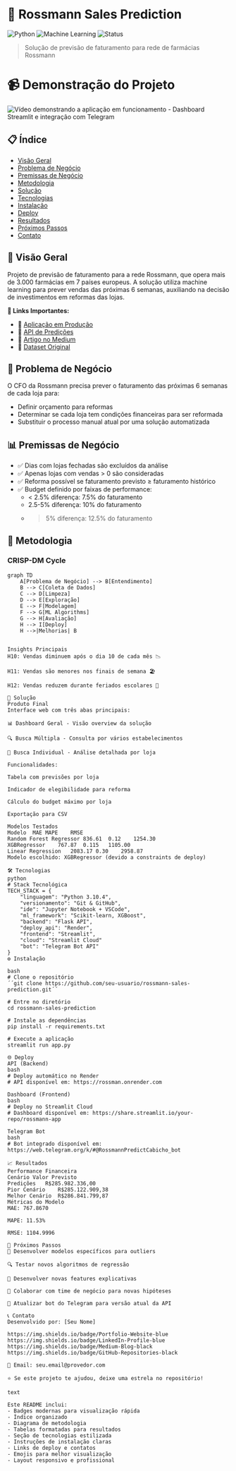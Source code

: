 # 🎯 Rossmann Sales Prediction

![Python](https://img.shields.io/badge/Python-3.10.4-blue.svg)
![Machine Learning](https://img.shields.io/badge/Machine-Learning-orange.svg)
![Status](https://img.shields.io/badge/Status-Production-green.svg)

> Solução de previsão de faturamento para rede de farmácias Rossmann

# 📹 Demonstração do Projeto

![Vídeo demonstrando a aplicação em funcionamento - Dashboard Streamlit e integração com Telegram](https://github.com/user-attachments/assets/2d0d6d5b-3d9a-4b5a-9d1a-3c3a4d3a8e0a)

## 📋 Índice
- [Visão Geral](#-visão-geral)
- [Problema de Negócio](#-problema-de-negócio)
- [Premissas de Negócio](#-premissas-de-negócio)
- [Metodologia](#-metodologia)
- [Solução](#-solução)
- [Tecnologias](#-tecnologias)
- [Instalação](#-instalação)
- [Deploy](#-deploy)
- [Resultados](#-resultados)
- [Próximos Passos](#-próximos-passos)
- [Contato](#-contato)

## 🎯 Visão Geral

Projeto de previsão de faturamento para a rede Rossmann, que opera mais de 3.000 farmácias em 7 países europeus. A solução utiliza machine learning para prever vendas das próximas 6 semanas, auxiliando na decisão de investimentos em reformas das lojas.

**🔗 Links Importantes:**
- 🚀 [Aplicação em Produção](https://web.telegram.org/k/#@RossmannPredictCabicho_bot)
- 🔌 [API de Predições](https://rossman-sales-prediction-telegram-api.onrender.com)
- 📖 [Artigo no Medium](https://medium.com/@your-article)
- 💾 [Dataset Original](https://www.kaggle.com/competitions/rossmann-store-sales)

## 💼 Problema de Negócio

O CFO da Rossmann precisa prever o faturamento das próximas 6 semanas de cada loja para:
- Definir orçamento para reformas
- Determinar se cada loja tem condições financeiras para ser reformada
- Substituir o processo manual atual por uma solução automatizada

## 📊 Premissas de Negócio

- ✅ Dias com lojas fechadas são excluídos da análise
- ✅ Apenas lojas com vendas > 0 são consideradas
- ✅ Reforma possível se faturamento previsto ≥ faturamento histórico
- ✅ Budget definido por faixas de performance:
  - < 2.5% diferença: 7.5% do faturamento
  - 2.5-5% diferença: 10% do faturamento
  - > 5% diferença: 12.5% do faturamento

## 🧠 Metodologia

### CRISP-DM Cycle
```mermaid
graph TD
    A[Problema de Negócio] --> B[Entendimento]
    B --> C[Coleta de Dados]
    C --> D[Limpeza]
    D --> E[Exploração]
    E --> F[Modelagem]
    F --> G[ML Algorithms]
    G --> H[Avaliação]
    H --> I[Deploy]
    H -->|Melhorias| B


Insights Principais
H10: Vendas diminuem após o dia 10 de cada mês 📉

H11: Vendas são menores nos finais de semana 🏖️

H12: Vendas reduzem durante feriados escolares 🎒

🚀 Solução
Produto Final
Interface web com três abas principais:

📊 Dashboard Geral - Visão overview da solução

🔍 Busca Múltipla - Consulta por vários estabelecimentos

🏪 Busca Individual - Análise detalhada por loja

Funcionalidades:

Tabela com previsões por loja

Indicador de elegibilidade para reforma

Cálculo do budget máximo por loja

Exportação para CSV

Modelos Testados
Modelo	MAE	MAPE	RMSE
Random Forest Regressor	836.61	0.12	1254.30
XGBRegressor	767.87	0.115	1105.00
Linear Regression	2083.17	0.30	2958.87
Modelo escolhido: XGBRegressor (devido a constraints de deploy)

🛠 Tecnologias
python
# Stack Tecnológica
TECH_STACK = {
    "linguagem": "Python 3.10.4",
    "versionamento": "Git & GitHub",
    "ide": "Jupyter Notebook + VSCode",
    "ml_framework": "Scikit-learn, XGBoost",
    "backend": "Flask API",
    "deploy_api": "Render",
    "frontend": "Streamlit",
    "cloud": "Streamlit Cloud"
    "bot": "Telegram Bot API"
}
⚙️ Instalação

bash
# Clone o repositório
´´git clone https://github.com/seu-usuario/rossmann-sales-prediction.git´´

# Entre no diretório
cd rossmann-sales-prediction

# Instale as dependências
pip install -r requirements.txt

# Execute a aplicação
streamlit run app.py

🌐 Deploy
API (Backend)
bash
# Deploy automático no Render
# API disponível em: https://rossman.onrender.com

Dashboard (Frontend)
bash
# Deploy no Streamlit Cloud
# Dashboard disponível em: https://share.streamlit.io/your-repo/rossmann-app

Telegram Bot
bash
# Bot integrado disponível em: https://web.telegram.org/k/#@RossmannPredictCabicho_bot

📈 Resultados
Performance Financeira
Cenário	Valor Previsto
Predições	R$285.982.336,00
Pior Cenário	R$285.122.909,38
Melhor Cenário	R$286.841.799,87
Métricas do Modelo
MAE: 767.8670

MAPE: 11.53%

RMSE: 1104.9996

🔮 Próximos Passos
🎯 Desenvolver modelos específicos para outliers

🔍 Testar novos algoritmos de regressão

🧠 Desenvolver novas features explicativas

🤝 Colaborar com time de negócio para novas hipóteses

🤖 Atualizar bot do Telegram para versão atual da API

📞 Contato
Desenvolvido por: [Seu Nome]

https://img.shields.io/badge/Portfolio-Website-blue
https://img.shields.io/badge/LinkedIn-Profile-blue
https://img.shields.io/badge/Medium-Blog-black
https://img.shields.io/badge/GitHub-Repositories-black

📧 Email: seu.email@provedor.com

⭐ Se este projeto te ajudou, deixe uma estrela no repositório!

text

Este README inclui:
- Badges modernas para visualização rápida
- Índice organizado
- Diagrama de metodologia
- Tabelas formatadas para resultados
- Seção de tecnologias estilizada
- Instruções de instalação claras
- Links de deploy e contatos
- Emojis para melhor visualização
- Layout responsivo e profissional